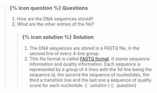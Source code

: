 > ### {% icon question %} Questions
>
> 1. How are the DNA sequences stored?
> 2. What are the other entries of the file?
>
> > ### {% icon solution %} Solution
> > 1. The DNA sequences are stored in a FASTQ file, in the second line of every 4-line group.
> > 2. This file format is called [FASTQ format](https://en.wikipedia.org/wiki/FASTQ_format). It stores sequence information and quality information. Each sequence is represented by a group of 4 lines with the 1st line being the sequence id, the second the sequence of nucleotides, the third a transition line and the last one a sequence of quality score for each nucleotide.
> {: .solution }
{: .question}
